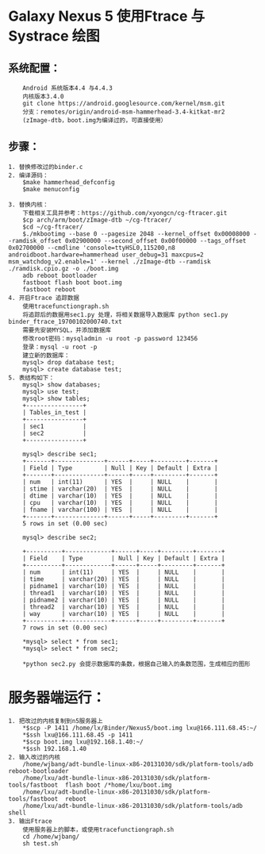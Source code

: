 Galaxy Nexus 5 使用Ftrace 与 Systrace 绘图
====================
系统配置：
--------------------
		Android 系统版本4.4 与4.4.3
		内核版本3.4.0
		git clone https://android.googlesource.com/kernel/msm.git
		分支：remotes/origin/android-msm-hammerhead-3.4-kitkat-mr2
		(zImage-dtb，boot.img为编译过的，可直接使用）

步骤：
--------------------
	1. 替换修改过的binder.c
	2. 编译源码：
		$make hammerhead_defconfig
		$make menuconfig

	3. 替换内核：
		下载相关工具并参考：https://github.com/xyongcn/cg-ftracer.git
		$cp arch/arm/boot/zImage-dtb ~/cg-ftracer/
		$cd ~/cg-ftracer/
		$./mkbootimg --base 0 --pagesize 2048 --kernel_offset 0x00008000 --ramdisk_offset 0x02900000 --second_offset 0x00f00000 --tags_offset 0x02700000 --cmdline 'console=ttyHSL0,115200,n8 androidboot.hardware=hammerhead user_debug=31 maxcpus=2 msm_watchdog_v2.enable=1' --kernel ./zImage-dtb --ramdisk ./ramdisk.cpio.gz -o ./boot.img
		adb reboot bootloader
		fastboot flash boot boot.img
		fastboot reboot
	4. 开启Ftrace 追踪数据
		使用tracefunctiongraph.sh
		将追踪后的数据用sec1.py 处理，将相关数据导入数据库 python sec1.py binder_ftrace_19700102000740.txt
		需要先安装MYSQL，并添加数据库
		修改root密码：mysqladmin -u root -p password 123456
		登录：mysql -u root -p
		建立新的数据库：
		mysql> drop database test;
		mysql> create database test;
	5. 表结构如下：
		mysql> show databases;
		mysql> use test;
		mysql> show tables;
		+----------------+
		| Tables_in_test |
		+----------------+
		| sec1           |
		| sec2           |
		+----------------+

		mysql> describe sec1;
		+-------+--------------+------+-----+---------+-------+
		| Field | Type         | Null | Key | Default | Extra |
		+-------+--------------+------+-----+---------+-------+
		| num   | int(11)      | YES  |     | NULL    |       |
		| stime | varchar(20)  | YES  |     | NULL    |       |
		| dtime | varchar(10)  | YES  |     | NULL    |       |
		| cpu   | varchar(10)  | YES  |     | NULL    |       |
		| fname | varchar(100) | YES  |     | NULL    |       |
		+-------+--------------+------+-----+---------+-------+
		5 rows in set (0.00 sec)

		mysql> describe sec2;

		+----------+-------------+------+-----+---------+-------+
		| Field    | Type        | Null | Key | Default | Extra |
		+----------+-------------+------+-----+---------+-------+
		| num      | int(11)     | YES  |     | NULL    |       |
		| time     | varchar(20) | YES  |     | NULL    |       |
		| pidname1 | varchar(10) | YES  |     | NULL    |       |
		| thread1  | varchar(10) | YES  |     | NULL    |       |
		| pidname2 | varchar(10) | YES  |     | NULL    |       |
		| thread2  | varchar(10) | YES  |     | NULL    |       |
		| way      | varchar(10) | YES  |     | NULL    |       |
		+----------+-------------+------+-----+---------+-------+
		7 rows in set (0.00 sec)

		*mysql> select * from sec1;
		*mysql> select * from sec2;
		
		*python sec2.py 会提示数据库的条数，根据自己输入的条数范围，生成相应的图形


服务器端运行：
============
	1. 把改过的内核复制到n5服务器上
		*$scp -P 1411 /home/lx/Binder/Nexus5/boot.img lxu@166.111.68.45:~/
		*$ssh lxu@166.111.68.45 -p 1411
		*$scp boot.img lxu@192.168.1.40:~/
		*$ssh 192.168.1.40
	2. 输入改过的内核
		/home/wjbang/adt-bundle-linux-x86-20131030/sdk/platform-tools/adb reboot-bootloader
		/home/lxu/adt-bundle-linux-x86-20131030/sdk/platform-tools/fastboot  flash boot /*home/lxu/boot.img
		/home/lxu/adt-bundle-linux-x86-20131030/sdk/platform-tools/fastboot  reboot
		/home/lxu/adt-bundle-linux-x86-20131030/sdk/platform-tools/adb shell
	3. 输出Ftrace
		使用服务器上的脚本，或使用tracefunctiongraph.sh
		cd /home/wjbang/
		sh test.sh

